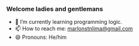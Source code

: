 ### Welcome ladies and gentlemans

- 🌱 I’m currently learning programming logic.
- 📫 How to reach me: marlonstnlima@gmail.com
- 😄 Pronouns: He/him
<!--
**marlonstn/marlonstn** is a ✨ _special_ ✨ repository because its `README.md` (this file) appears on your GitHub profile.

Here are some ideas to get you started:

- 🔭 I’m currently working on ...
- 🌱 I’m currently learning ...
- 👯 I’m looking to collaborate on ...
- 🤔 I’m looking for help with ...
- 💬 Ask me about ...
- 📫 How to reach me: ...
- 😄 Pronouns: ...
- ⚡ Fun fact: ...
-->
